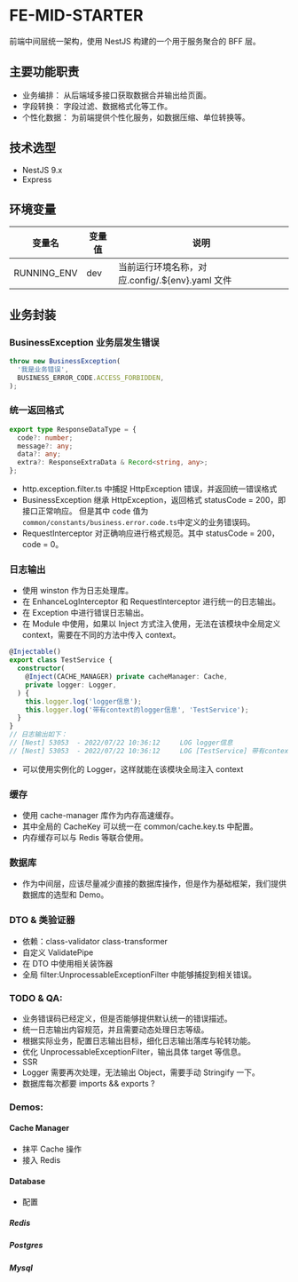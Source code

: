 # FE-MID-STARTER

前端中间层统一架构，使用 NestJS 构建的一个用于服务聚合的 BFF 层。

## 主要功能职责

- 业务编排： 从后端域多接口获取数据合并输出给页面。
- 字段转换： 字段过滤、数据格式化等工作。
- 个性化数据： 为前端提供个性化服务，如数据压缩、单位转换等。

## 技术选型

- NestJS 9.x
- Express

## 环境变量

| 变量名      | 变量值 | 说明                                            |
| ----------- | ------ | ----------------------------------------------- |
| RUNNING_ENV | dev    | 当前运行环境名称，对应.config/.${env}.yaml 文件 |

## 业务封装

### BusinessException 业务层发生错误

```typescript
throw new BusinessException(
  '我是业务错误',
  BUSINESS_ERROR_CODE.ACCESS_FORBIDDEN,
);
```

### 统一返回格式

```typescript
export type ResponseDataType = {
  code?: number;
  message?: any;
  data?: any;
  extra?: ResponseExtraData & Record<string, any>;
};
```

- http.exception.filter.ts 中捕捉 HttpException 错误，并返回统一错误格式
- BusinessException 继承 HttpException，返回格式 statusCode = 200，即接口正常响应。 但是其中 code 值为`common/constants/business.error.code.ts`中定义的业务错误码。
- RequestInterceptor 对正确响应进行格式规范。其中 statusCode = 200，code = 0。

### 日志输出

- 使用 winston 作为日志处理库。
- 在 EnhanceLogInterceptor 和 RequestInterceptor 进行统一的日志输出。
- 在 Exception 中进行错误日志输出。
- 在 Module 中使用，如果以 Inject 方式注入使用，无法在该模块中全局定义 context，需要在不同的方法中传入 context。

```typescript
@Injectable()
export class TestService {
  constructor(
    @Inject(CACHE_MANAGER) private cacheManager: Cache,
    private logger: Logger,
  ) {
    this.logger.log('logger信息');
    this.logger.log('带有context的logger信息', 'TestService');
  }
}
// 日志输出如下：
// [Nest] 53053  - 2022/07/22 10:36:12     LOG logger信息
// [Nest] 53053  - 2022/07/22 10:36:12     LOG [TestService] 带有context的logger信息
```

- 可以使用实例化的 Logger，这样就能在该模块全局注入 context

### 缓存

- 使用 cache-manager 库作为内存高速缓存。
- 其中全局的 CacheKey 可以统一在 common/cache.key.ts 中配置。
- 内存缓存可以与 Redis 等联合使用。

### 数据库

- 作为中间层，应该尽量减少直接的数据库操作，但是作为基础框架，我们提供数据库的选型和 Demo。

### DTO & 类验证器

- 依赖：class-validator class-transformer
- 自定义 ValidatePipe
- 在 DTO 中使用相关装饰器
- 全局 filter:UnprocessableExceptionFilter 中能够捕捉到相关错误。

### TODO & QA:

- 业务错误码已经定义，但是否能够提供默认统一的错误描述。
- 统一日志输出内容规范，并且需要动态处理日志等级。
- 根据实际业务，配置日志输出目标，细化日志输出落库与轮转功能。
- 优化 UnprocessableExceptionFilter，输出具体 target 等信息。
- SSR
- Logger 需要再次处理，无法输出 Object，需要手动 Stringify 一下。
- 数据库每次都要 imports && exports ?

### Demos:

#### Cache Manager

- 抹平 Cache 操作
- 接入 Redis

#### Database

- 配置

##### Redis

##### Postgres

##### Mysql
